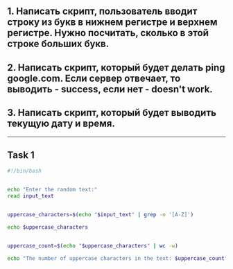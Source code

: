 ## 1. Написать скрипт, пользователь вводит строку из букв в нижнем регистре и верхнем регистре. Нужно посчитать, сколько в этой строке больших букв.
## 2. Написать скрипт, который будет делать ping google.com. Если сервер отвечает, то выводить - success, если нет - doesn't work.
## 3. Написать скрипт, который будет выводить текущую дату и время.

__________


## Task 1
```bash
#!/bin/bash


echo "Enter the random text:"
read input_text


uppercase_characters=$(echo "$input_text" | grep -o '[A-Z]')

echo $uppercase_characters


uppercase_count=$(echo "$uppercase_characters" | wc -w)

echo "The number of uppercase characters in the text: $uppercase_count"
```

